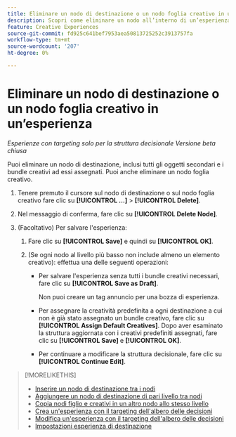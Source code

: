 ```yaml
---
title: Eliminare un nodo di destinazione o un nodo foglia creativo in un’esperienza
description: Scopri come eliminare un nodo all’interno di un’esperienza.
feature: Creative Experiences
source-git-commit: fd925c641bef7953aea50813725252c3913757fa
workflow-type: tm+mt
source-wordcount: '207'
ht-degree: 0%

---
```


# Eliminare un nodo di destinazione o un nodo foglia creativo in un’esperienza

*Esperienze con targeting solo per la struttura decisionale*
*Versione beta chiusa*

Puoi eliminare un nodo di destinazione, inclusi tutti gli oggetti secondari e i bundle creativi ad essi assegnati. Puoi anche eliminare un nodo foglia creativo.

<!-- 1. [ways to get to the decision tree] -->

1. Tenere premuto il cursore sul nodo di destinazione o sul nodo foglia creativo fare clic su **[!UICONTROL ...]** > **[!UICONTROL Delete]**.

1. Nel messaggio di conferma, fare clic su **[!UICONTROL Delete Node]**.

1. (Facoltativo) Per salvare l&#39;esperienza:

   1. Fare clic su **[!UICONTROL Save]** e quindi su **[!UICONTROL OK]**.

   1. (Se ogni nodo al livello più basso non include almeno un elemento creativo): effettua una delle seguenti operazioni:

      * Per salvare l&#39;esperienza senza tutti i bundle creativi necessari, fare clic su **[!UICONTROL Save as Draft]**.

        Non puoi creare un tag annuncio per una bozza di esperienza.

      * Per assegnare la creatività predefinita a ogni destinazione a cui non è già stato assegnato un bundle creativo, fare clic su **[!UICONTROL Assign Default Creatives]**. Dopo aver esaminato la struttura aggiornata con i creativi predefiniti assegnati, fare clic su **[!UICONTROL Save]** e **[!UICONTROL OK]**.

      * Per continuare a modificare la struttura decisionale, fare clic su **[!UICONTROL Continue Edit]**.

>[!MORELIKETHIS]
>
>* [Inserire un nodo di destinazione tra i nodi](experience-target-node-add-inner.md)
>* [Aggiungere un nodo di destinazione di pari livello tra nodi](experience-target-node-add-sibling.md)
>* [Copia nodi figlio e creativi in un altro nodo allo stesso livello](experience-target-node-copy.md)
>* [Crea un&#39;esperienza con il targeting dell&#39;albero delle decisioni](experience-create-targeting.md)
>* [Modifica un&#39;esperienza con il targeting dell&#39;albero delle decisioni](experience-edit-targeting.md)
>* [Impostazioni esperienza di destinazione](experience-settings-targeting.md)

